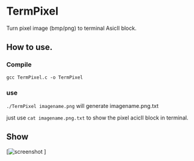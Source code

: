 # TermPixel

Turn pixel image (bmp/png) to terminal AsicII block.

## How to use.

### Compile

`gcc TermPixel.c -o TermPixel`

### use 

`./TermPixel imagename.png` will generate imagename.png.txt 

just use `cat imagename.png.txt` to show the pixel acicII block in terminal.

## Show 
[![screenshot](Images/sreenshot01.png) ]

